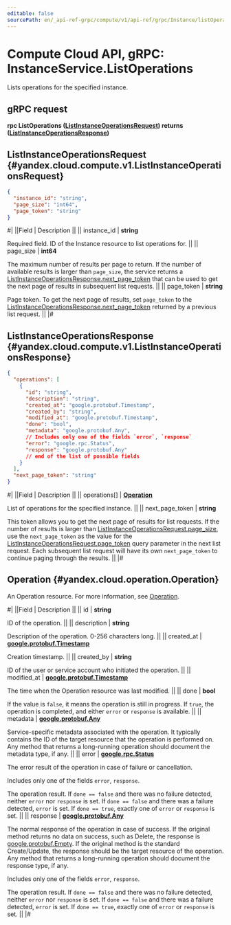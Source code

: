```yaml
---
editable: false
sourcePath: en/_api-ref-grpc/compute/v1/api-ref/grpc/Instance/listOperations.md
---
```


# Compute Cloud API, gRPC: InstanceService.ListOperations

Lists operations for the specified instance.

## gRPC request

**rpc ListOperations ([ListInstanceOperationsRequest](#yandex.cloud.compute.v1.ListInstanceOperationsRequest)) returns ([ListInstanceOperationsResponse](#yandex.cloud.compute.v1.ListInstanceOperationsResponse))**

## ListInstanceOperationsRequest {#yandex.cloud.compute.v1.ListInstanceOperationsRequest}

```json
{
  "instance_id": "string",
  "page_size": "int64",
  "page_token": "string"
}
```

#|
||Field | Description ||
|| instance_id | **string**

Required field. ID of the Instance resource to list operations for. ||
|| page_size | **int64**

The maximum number of results per page to return. If the number of available
results is larger than `page_size`, the service returns a [ListInstanceOperationsResponse.next_page_token](#yandex.cloud.compute.v1.ListInstanceOperationsResponse)
that can be used to get the next page of results in subsequent list requests. ||
|| page_token | **string**

Page token. To get the next page of results, set `page_token` to the
[ListInstanceOperationsResponse.next_page_token](#yandex.cloud.compute.v1.ListInstanceOperationsResponse) returned by a previous list request. ||
|#

## ListInstanceOperationsResponse {#yandex.cloud.compute.v1.ListInstanceOperationsResponse}

```json
{
  "operations": [
    {
      "id": "string",
      "description": "string",
      "created_at": "google.protobuf.Timestamp",
      "created_by": "string",
      "modified_at": "google.protobuf.Timestamp",
      "done": "bool",
      "metadata": "google.protobuf.Any",
      // Includes only one of the fields `error`, `response`
      "error": "google.rpc.Status",
      "response": "google.protobuf.Any"
      // end of the list of possible fields
    }
  ],
  "next_page_token": "string"
}
```

#|
||Field | Description ||
|| operations[] | **[Operation](#yandex.cloud.operation.Operation)**

List of operations for the specified instance. ||
|| next_page_token | **string**

This token allows you to get the next page of results for list requests. If the number of results
is larger than [ListInstanceOperationsRequest.page_size](#yandex.cloud.compute.v1.ListInstanceOperationsRequest), use the `next_page_token` as the value
for the [ListInstanceOperationsRequest.page_token](#yandex.cloud.compute.v1.ListInstanceOperationsRequest) query parameter in the next list request.
Each subsequent list request will have its own `next_page_token` to continue paging through the results. ||
|#

## Operation {#yandex.cloud.operation.Operation}

An Operation resource. For more information, see [Operation](/docs/api-design-guide/concepts/operation).

#|
||Field | Description ||
|| id | **string**

ID of the operation. ||
|| description | **string**

Description of the operation. 0-256 characters long. ||
|| created_at | **[google.protobuf.Timestamp](https://developers.google.com/protocol-buffers/docs/reference/google.protobuf#timestamp)**

Creation timestamp. ||
|| created_by | **string**

ID of the user or service account who initiated the operation. ||
|| modified_at | **[google.protobuf.Timestamp](https://developers.google.com/protocol-buffers/docs/reference/google.protobuf#timestamp)**

The time when the Operation resource was last modified. ||
|| done | **bool**

If the value is `false`, it means the operation is still in progress.
If `true`, the operation is completed, and either `error` or `response` is available. ||
|| metadata | **[google.protobuf.Any](https://developers.google.com/protocol-buffers/docs/proto3#any)**

Service-specific metadata associated with the operation.
It typically contains the ID of the target resource that the operation is performed on.
Any method that returns a long-running operation should document the metadata type, if any. ||
|| error | **[google.rpc.Status](https://cloud.google.com/tasks/docs/reference/rpc/google.rpc#status)**

The error result of the operation in case of failure or cancellation.

Includes only one of the fields `error`, `response`.

The operation result.
If `done == false` and there was no failure detected, neither `error` nor `response` is set.
If `done == false` and there was a failure detected, `error` is set.
If `done == true`, exactly one of `error` or `response` is set. ||
|| response | **[google.protobuf.Any](https://developers.google.com/protocol-buffers/docs/proto3#any)**

The normal response of the operation in case of success.
If the original method returns no data on success, such as Delete,
the response is [google.protobuf.Empty](https://developers.google.com/protocol-buffers/docs/reference/google.protobuf#google.protobuf.Empty).
If the original method is the standard Create/Update,
the response should be the target resource of the operation.
Any method that returns a long-running operation should document the response type, if any.

Includes only one of the fields `error`, `response`.

The operation result.
If `done == false` and there was no failure detected, neither `error` nor `response` is set.
If `done == false` and there was a failure detected, `error` is set.
If `done == true`, exactly one of `error` or `response` is set. ||
|#